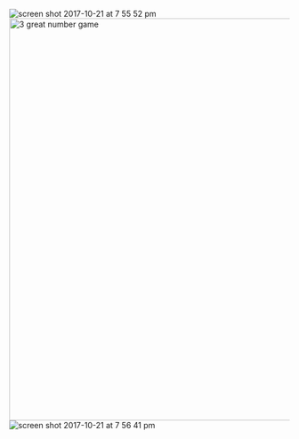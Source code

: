 ![screen shot 2017-10-21 at 7 55 52 pm](https://user-images.githubusercontent.com/29441324/31857692-ea9d247e-b699-11e7-9c72-7deadd207398.png)
<img width="724" alt="3 great number game" src="https://user-images.githubusercontent.com/29441324/31857693-f10bf95c-b699-11e7-9447-58d152c35481.png">
![screen shot 2017-10-21 at 7 56 41 pm](https://user-images.githubusercontent.com/29441324/31857694-faeff8ec-b699-11e7-83b0-e1ee64a5d2b5.png)
